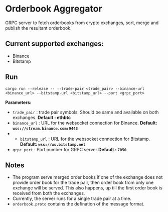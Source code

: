# Orderbook Aggregator

GRPC server to fetch orderbooks from crypto exchanges, sort, merge and publish the resultant orderbook. 
## Current supported exchanges:

 - Binance
 - Bitstamp
## Run

    cargo run --release -- --trade-pair <trade_pair> --binance-url <binance_url> --bitstamp-url <bitstamp_url> --port <grpc_port>
    
**Parameters:**

 - `trade_pair` : trade pair symbols. Should be same and available on both exchanges. **Default : ethbtc**
 - `binance_url` : URL for the websocket connection for Binance. **Default: `wss://stream.binance.com:9443`**
 - - `bitstamp_url` : URL for the websocket connection for Bitstamp. **Default: `wss://ws.bitstamp.net`**
 - `grpc_port` : Port number for GRPC server **Default : `7050`**

## Notes

 - The program serve merged order books if one of the exchange does not provide order book for the trade pair, then order book from only one exchange will be served. This also happens, up till the first order book is received from both the exchanges.
 - Currently, the server runs for a single trade pair at a time.
 - `orderbook.proto` contains the defination of the message format.
